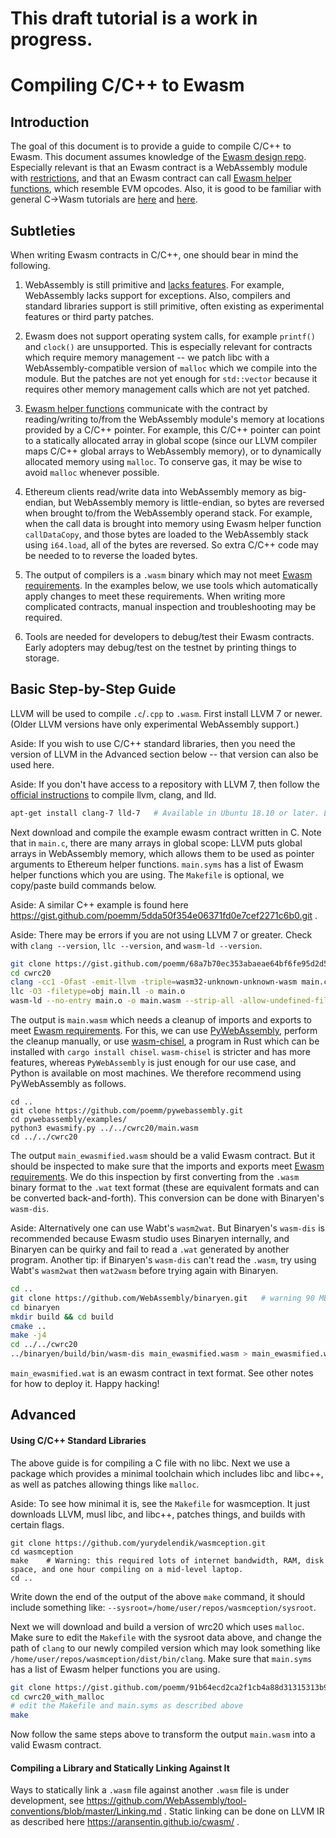 # This draft tutorial is a work in progress.


# Compiling C/C++ to Ewasm


## Introduction

The goal of this document is to provide a guide to compile C/C++ to Ewasm. This document assumes knowledge of the [Ewasm design repo](https://github.com/ewasm/design). Especially relevant is that an Ewasm contract is a WebAssembly module with [restrictions](https://github.com/ewasm/design/blob/master/contract_interface.md), and that an Ewasm contract can call [Ewasm helper functions](https://github.com/ewasm/design/blob/master/eth_interface.md), which resemble EVM opcodes.
Also, it is good to be familiar with general C->Wasm tutorials are [here](https://aransentin.github.io/cwasm/) and [here](https://dassur.ma/things/c-to-webassembly/).

## Subtleties

When writing Ewasm contracts in C/C++, one should bear in mind the following.

1. WebAssembly is still primitive and [lacks features](https://github.com/WebAssembly/design/blob/master/FutureFeatures.md). For example, WebAssembly lacks support for exceptions. Also, compilers and standard libraries support is still primitive, often existing as experimental features or third party patches.

1. Ewasm does not support operating system calls, for example `printf()` and `clock()` are unsupported. This is especially relevant for contracts which require memory management -- we patch libc with a WebAssembly-compatible version of `malloc` which we compile into the module. But the patches are not yet enough for `std::vector` because it requires other memory management calls which are not yet patched.

1. [Ewasm helper functions](https://github.com/ewasm/design/blob/master/eth_interface.md) communicate with the contract by reading/writing to/from the WebAssembly module's memory at locations provided by a C/C++ pointer. For example, this C/C++ pointer can point to a statically allocated array in global scope (since our LLVM compiler maps C/C++ global arrays to WebAssembly memory), or to dynamically allocated memory using `malloc`. To conserve gas, it may be wise to avoid `malloc` whenever possible.

1. Ethereum clients read/write data into WebAssembly memory as big-endian, but WebAssembly memory is little-endian, so bytes are reversed when brought to/from the WebAssembly operand stack. For example, when the call data is brought into memory using Ewasm helper function `callDataCopy`, and those bytes are loaded to the WebAssembly stack using `i64.load`, all of the bytes are reversed. So extra C/C++ code may be needed to to reverse the loaded bytes.

1. The output of compilers is a `.wasm` binary which may not meet [Ewasm requirements](https://github.com/ewasm/design/blob/master/contract_interface.md). In the examples below, we use tools which automatically apply changes to meet these requirements. When writing more complicated contracts, manual inspection and troubleshooting may be required.

1. Tools are needed for developers to debug/test their Ewasm contracts. Early adopters may debug/test on the testnet by printing things to storage.

## Basic Step-by-Step Guide

LLVM will be used to compile `.c`/`.cpp` to `.wasm`. First install LLVM 7 or newer. (Older LLVM versions have only experimental WebAssembly support.)

Aside: If you wish to use C/C++ standard libraries, then you need the version of LLVM in the Advanced section below -- that version can also be used here.

Aside: If you don't have access to a repository with LLVM 7, then follow the [official instructions](https://clang.llvm.org/get_started.html) to compile llvm, clang, and lld.

```sh
apt-get install clang-7 lld-7	# Available in Ubuntu 18.10 or later. LLVM 7 is also available in Fedora 29 and Debian Sid repositories.
```

Next download and compile the example ewasm contract written in C. Note that in `main.c`, there are many arrays in global scope: LLVM puts global arrays in WebAssembly memory, which allows them to be used as pointer arguments to Ethereum helper functions. `main.syms` has a list of Ewasm helper functions which you are using. The `Makefile` is optional, we copy/paste build commands below.

Aside: A similar C++ example is found here https://gist.github.com/poemm/5dda50f354e06371fd0e7cef2271c6b0.git .

Aside: There may be errors if you are not using LLVM 7 or greater. Check with `clang --version`, `llc --version`, and `wasm-ld --version`.

```sh
git clone https://gist.github.com/poemm/68a7b70ec353abaeae64bf6fe95d2d52.git cwrc20
cd cwrc20
clang -cc1 -Ofast -emit-llvm -triple=wasm32-unknown-unknown-wasm main.c
llc -O3 -filetype=obj main.ll -o main.o
wasm-ld --no-entry main.o -o main.wasm --strip-all -allow-undefined-file=main.syms -export=_main
```

The output is `main.wasm` which needs a cleanup of imports and exports to meet [Ewasm requirements](https://github.com/ewasm/design/blob/master/contract_interface.md). For this, we can use [PyWebAssembly](https://github.com/poemm/pywebassembly), perform the cleanup manually, or use [wasm-chisel](https://github.com/wasmx/wasm-chisel), a program in Rust which can be installed with `cargo install chisel`. `wasm-chisel` is stricter and has more features, whereas `PyWebAssembly` is just enough for our use case, and Python is available on most machines. We therefore recommend using PyWebAssembly as follows.

```
cd ..
git clone https://github.com/poemm/pywebassembly.git
cd pywebassembly/examples/
python3 ewasmify.py ../../cwrc20/main.wasm
cd ../../cwrc20
```

The output `main_ewasmified.wasm` should be a valid Ewasm contract. But it should be inspected to make sure that the imports and exports meet [Ewasm requirements](https://github.com/ewasm/design/blob/master/contract_interface.md). We do this inspection by first converting from the `.wasm` binary format to the `.wat` text format (these are equivalent formats and can be converted back-and-forth). This conversion can be done with Binaryen's `wasm-dis`.

Aside: Alternatively one can use Wabt's `wasm2wat`. But Binaryen's `wasm-dis` is recommended because Ewasm studio uses Binaryen internally, and Binaryen can be quirky and fail to read a `.wat` generated by another program. Another tip: if Binaryen's `wasm-dis` can't read the `.wasm`, try using Wabt's `wasm2wat` then `wat2wasm` before trying again with Binaryen.

```sh
cd ..
git clone https://github.com/WebAssembly/binaryen.git	# warning 90 MB, can also download precompiled binaries which are 15 MB
cd binaryen
mkdir build && cd build
cmake ..
make -j4
cd ../../cwrc20
../binaryen/build/bin/wasm-dis main_ewasmified.wasm > main_ewasmified.wat
```

`main_ewasmified.wat` is an ewasm contract in text format. See other notes for how to deploy it. Happy hacking!


## Advanced

#### Using C/C++ Standard Libraries

The above guide is for compiling a C file with no libc. Next we use a package which provides a minimal toolchain which includes libc and libc++, as well as patches allowing things like `malloc`.

Aside: To see how minimal it is, see the `Makefile` for wasmception. It just downloads LLVM, musl libc, and libc++, patches things, and builds with certain flags.

```
git clone https://github.com/yurydelendik/wasmception.git
cd wasmception
make	# Warning: this required lots of internet bandwidth, RAM, disk space, and one hour compiling on a mid-level laptop.
cd ..
```

Write down the end of the output of the above `make` command, it should include something like: `--sysroot=/home/user/repos/wasmception/sysroot`.

Next we will download and build a version of wrc20 which uses `malloc`. Make sure to edit the `Makefile` with the sysroot data above, and change the path of `clang` to our newly compiled version which may look something like `/home/user/repos/wasmception/dist/bin/clang`. Make sure that `main.syms` has a list of Ewasm helper functions you are using.

```sh
git clone https://gist.github.com/poemm/91b64ecd2ca2f1cb4a88d31315313b9b.git cwrc20_with_malloc
cd cwrc20_with_malloc
# edit the Makefile and main.syms as described above
make
```

Now follow the same steps above to transform the output `main.wasm` into a valid Ewasm contract.

#### Compiling a Library and Statically Linking Against It

Ways to statically link a `.wasm` file against another `.wasm` file is under development, see https://github.com/WebAssembly/tool-conventions/blob/master/Linking.md . Static linking can be done on LLVM IR as described here https://aransentin.github.io/cwasm/ . 

